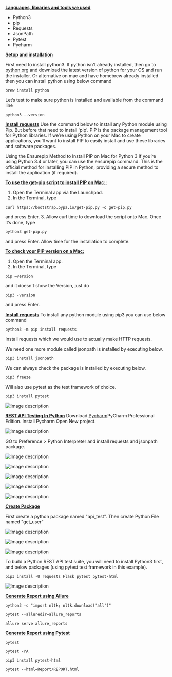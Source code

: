 **<u>Languages, libraries and tools we used</u>**

- Python3
- pip
- Requests
- JsonPath
- Pytest
- Pycharm

**<u>Setup and installation</u>**

First need to install python3. If python isn't already installed, then go to [python.org](python.org) and download the latest version of python for your OS and run the installer.
Or alternative on mac and have homebrew already installed then you can install python using below command

```
brew install python
```
Let’s test to make sure python is installed and available from the command line

```
python3 --version
```
**<u>Install requests</u>**
Use the command below to install any Python module using Pip. But before that need to install 'pip'. PIP is the package management tool for Python libraries. If we’re using Python on your Mac to create applications, you’ll want to install PIP to easily install and use these libraries and software packages.

Using the Ensurepip Method to Install PIP on Mac for Python 3
If you’re using Python 3.4 or later, you can use the ensurepip command. This is the official method for installing PIP in Python, providing a secure method to install the application (if required).

**<u>To use the get-pip script to install PIP on Mac::</u>**

1. Open the Terminal app via the Launchpad.
2. In the Terminal, type 

```
curl https://bootstrap.pypa.io/get-pip.py -o get-pip.py 
```
and press Enter.
3. Allow curl time to download the script onto Mac.
Once it’s done, type 

```
python3 get-pip.py 
```
and press Enter. Allow time for the installation to complete.

**<u>To check your PIP version on a Mac:</u>**
1. Open the Terminal app.
2. In the Terminal, type 


```
pip –version
```

and it doesn't show the Version, just do

```
pip3 -version
```
and press Enter.

**<u>Install requests</u>**
To install any python module using pip3 you can use below command

```
python3 -m pip install requests 
```
Install requests which we would use to actually make HTTP requests.

We need one more module called jsonpath is installed by executing below.


```
pip3 install jsonpath
```

We can always check the package is installed by executing below.

```
pip3 freeze 
```
Will also use pytest as the test framework of choice.

```
pip3 install pytest 
```

![Image description](https://dev-to-uploads.s3.amazonaws.com/uploads/articles/gm7lxcpqdgjhtjzgntx4.png)



**<u>REST API Testing In Python</u>**
Download [Pycharm](https://www.jetbrains.com/pycharm/)PyCharm Professional Edition. Install Pycharm Open New project.


![Image description](https://dev-to-uploads.s3.amazonaws.com/uploads/articles/dth223on04fmdxydxmjm.png)

GO to Preference > Python Interpreter and install requests and jsonpath package.

![Image description](https://dev-to-uploads.s3.amazonaws.com/uploads/articles/pvi5en81hr0v3yvl2ftv.png)


![Image description](https://dev-to-uploads.s3.amazonaws.com/uploads/articles/tfdqwo4e3md33sqnmvx3.png)


![Image description](https://dev-to-uploads.s3.amazonaws.com/uploads/articles/ta2w57wxtp8hlqngkj3e.png)


![Image description](https://dev-to-uploads.s3.amazonaws.com/uploads/articles/6so3ifk77jka9zppo8v1.png)

![Image description](https://dev-to-uploads.s3.amazonaws.com/uploads/articles/8a8eb06b2hnzqc5e427c.png)



**<u>Create Package</u>**

First create a python package named "api_test". Then create Python File named "get_user"


![Image description](https://dev-to-uploads.s3.amazonaws.com/uploads/articles/zeiextcd7d5jj1syekkr.png)


![Image description](https://dev-to-uploads.s3.amazonaws.com/uploads/articles/z5y1vdt0wbzvqina55e3.png)


![Image description](https://dev-to-uploads.s3.amazonaws.com/uploads/articles/kevrwgevo8tk8z16gyqk.png)



To build a Python REST API test suite, you will need to install Python3 first, and below packages (using pytest test framework in this example).

```
pip3 install -U requests Flask pytest pytest-html
```
 
![Image description](https://dev-to-uploads.s3.amazonaws.com/uploads/articles/l5ufmby8g7wqajtr7kw6.png)

**<u>Generate Report using Allure</u>**


```
python3 -c "import nltk; nltk.download('all')"
```

```
pytest --alluredir=allure_reports
```

```
allure serve allure_reports
```

**<u>Generate Report using Pytest</u>**

```
pytest
```

```
pytest -rA
```

```
pip3 install pytest-html
```

```
pytest --html=Report/REPORT.html
```
